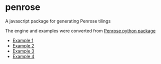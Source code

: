 # penrose
A javascript package for generating Penrose tilings

The engine and examples were converted from [Penrose python package](https://github.com/xnx/penrose)

- [Example 1](example1.html)
- [Example 2](example3.html)
- [Example 3](example3.html)
- [Example 4](example4.html)
